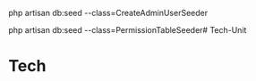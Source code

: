php artisan db:seed --class=CreateAdminUserSeeder

php artisan db:seed --class=PermissionTableSeeder# Tech-Unit
# Tech
